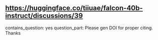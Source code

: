 ## https://huggingface.co/tiiuae/falcon-40b-instruct/discussions/39

contains_question: yes
question_part: Please gen DOI for proper citing. Thanks